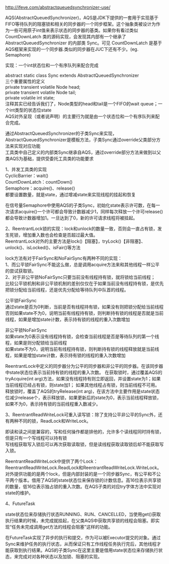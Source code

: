 http://ifeve.com/abstractqueuedsynchronizer-use/        
    
    
AQS(AbstractQueuedSynchronizer)，AQS是JDK下提供的一套用于实现基于FIFO等待队列的阻塞锁和相关的同步器的一个同步框架。这个抽象类被设计为作为一些可用原子int值来表示状态的同步器的基类。如果你有看过类似 CountDownLatch 类的源码实现，会发现其内部有一个继承了 AbstractQueuedSynchronizer 的内部类 Sync。可见 CountDownLatch 是基于AQS框架来实现的一个同步器.类似的同步器在JUC下还有不少。(eg. Semaphore)        
    
    
实现：一个int状态位和一个有序队列来配合完成        
    
abstract static class Sync extends AbstractQueuedSynchronizer        
三个重要属性的定义        
private transient volatile Node head;        
private transient volatile Node tail;        
private volatile int state;        
注释其实已经告诉我们了，Node类型的head和tail是一个FIFO的wait queue；一个int类型的状态位state        
AQS对外呈现（或者说声明）的主要行为就是由一个状态位和一个有序队列来配合完成。        
    
    
通过AbstractQueuedSynchronizer的子类Sync来实现，AbstractQueuedSynchronizer是模板方法，子类Sync通过override父类部分方法来实现对应功能        
工具类中自己定义的内部类Sync继承自AQS，通过override部分方法来做到以父类AQS为基础，提供受委托工具类的功能要求        
    
    
    
1、并发工具类的实现        
CyclicBarrier：wait()        
CountDownLatch：countDown()        
Semaphore：acquire()、release()        
都要设置数量，就是state，通过增减state来实现线程的挂起和恢复        
    
在信号量Semaphore中使用AQS的子类Sync，初始化state表示许可数，在每一次请求acquire()一个许可都会导致计数器减少1，同样每次释放一个许可release()都会导致计数器增加1。一旦达到了0，新的许可请求线程将被挂起。        
    
    
    
2、ReentrantLock锁的实现：lock和unlock的数量一致，否则会一直占有锁，发生死锁，增加重入数也会检查是否超过最大值。        
ReentrantLock对外的主要方法是lock()【阻塞】，tryLock()【非阻塞】、unlock()、isLocked()、isFair()等方法        
    
lock方法有对于FairSync和NoFairSync有两种不同的实现：        
1、而公平锁FairSync不能这么做，总是调用acquire方法来和其他线程一样公平的尝试获取锁。        
2、对于非公平锁NoFairSync只要当前没有线程持有锁，就将锁给当前线程；        
比较公平锁机制和非公平锁机制的差别仅仅在于如果当前没有线程持有锁，是优先把锁分配给当前线程，还是优先分配给等待队列中队首的线程。        
    
公平锁FairSync        
通过state是否为0判断，当前是否有线程持有锁，如果没有则把锁分配给当前线程    
否则如果state不为0，说明当前有线程持有锁，则判断持有锁的线程是否就是当前线程，如果是增加state计数，表示持有锁的线程的重入次数增加    
    
非公平锁NoFairSync    
如果state为0表示没有线程持有锁，会检查当前线程是否是等待队列的第一个线程，如果是则分配锁给当前线程    
如果state不为0，说明当前有线程持有锁，则判断持有锁的线程释放就是当前线程，如果是增加state计数，表示持有锁的线程的重入次数增加    
    
    
 ReentrantLock中定义的同步器分为公平的同步器和非公平的同步器。在该同步器中state状态位表示当前持有锁的线程的重入次数。
 在获取锁时，通过覆盖AQS的tryAcquire(int arg)方法，如果没有线程持有则立即返回，并设置state为1；如果当前线程已经占有锁，则state加1；
 如果其他线程占有锁，则当前线程不可用。释放锁时，覆盖了AQS的tryRelease(int arg)，在该方法中主要作用是state状态位减少release个，表示释放锁，如果更新后的state为0，表示当前线程释放锁，如果不为0，表示持有锁的当前线程重入数减少。    
    
    
    
3、ReentrantReadWriteLock可重入读写锁：除了支持公平非公平的Sync外，还有两种不同的锁，ReadLock和WriteLock。    
    
即读和读之间是兼容的，写和任何操作都是排他的，允许多个读线程同时持有锁，但是只有一个写线程可以持有锁    
写线程获取写入锁后可以再次获取读取锁，但是读线程获取读取锁后却不能获取写入锁。    
    
    
 ReentrantReadWriteLock中提供了两个Lock：ReentrantReadWriteLock.ReadLock和ReentrantReadWriteLock.WriteLock。对外提供功能的是两个lock，但是内部封装的是一个同步器Sync，有公平和不公平两个版本。借用了AQS的state状态位来保存锁的计数信息。高16位表示共享锁的数量，低16位表示独占锁的重入次数。在AQS子类的对应try字体方法中实现对state的维护。    
    
    
    
4、FutureTask    
    
state状态位来存储执行状态RUNNING、RUN、CANCELLED，当使用get()获取执行结果的时候，未完成就挂起，在父类AQS中获取共享锁的线程会阻塞。即实现“任务未完成调用get方法的线程会阻塞”这样的功能。    
    
在FutureTask实现了异步的执行和提交，作为可以被Executor提交的对象。通过Sync来维护任务的执行状态，从而保证只有工作线程任务执行完后，其他线程才能获取到执行结果。AQS的子类Sync在这里主要是借用state状态位来存储执行状态，来完成对对各种状态以及加锁、阻塞的实现。    
    
    
    
